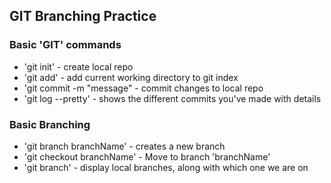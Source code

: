 ## GIT Branching Practice

### Basic 'GIT' commands

* 'git init' - create local repo
* 'git add' - add current working directory to git index
* 'git commit -m "message" - commit changes to local repo
* 'git log --pretty' - shows the different commits you've made with details

### Basic Branching
* 'git branch branchName' - creates a new branch
* 'git checkout branchName' - Move to branch 'branchName'
* 'git branch' - display local branches, along with which one we are on
